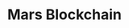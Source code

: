 ---
layout: default
######## CARD FRONT VARIABLE
img: mars.jpg
# kind blockchain : tendermint, polkadot, ethereum, near, move.
kind_blockchain: tendermint
title: Mars Blockchain 
modal: mars-testnet
# status
# - finished
# - ongoing
# - cancel
# - preparations / other
status: cancel

######## DETAILS USED MODAL
website: "https://marsprotocol.io"
event_name: "Testnet"
event_link:  "https://testnet-explorer.marsprotocol.io/validators/marsvaloper1fweyc4x5pva537y3v6ajxxrckf68ka50hh8mzw"
node_id: "<code>marsvaloper1fweyc4x5pva537y3v6ajxxrckf68ka50hh8mzw</code>"

######### TECHNOLOGY
os: Ubuntu 22.04
monitoring: Grafana, Prometheus, Telegraf
monitoring_pdf: RoomIT_Mars-Grafana.pdf
security: "Audit (Lynis and Greenbonde), Hardening CIS"
network: "Wireguard (Communication between Machine)"

######## INFRASTRUCTURE
# if kind_blockchain is tendermint,please assign  tendermint_ of value
tendermint_monitoring: "https://testnet.roomit.xyz"
tendermint_rpc: "https://rpc.mars.roomit.xyz"
tendermint_api: "https://api.mars.roomit.xyz"
tendermint_grpc: "https://grpc.mars.roomit.xyz"
tendermint_grpc_web: "https://grpc-web.mars.roomit.xyz"
---